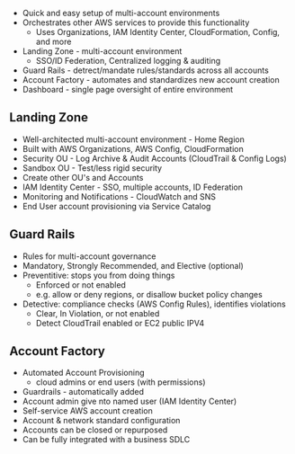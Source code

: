- Quick and easy setup of multi-account environments
- Orchestrates other AWS services to provide this functionality
	- Uses Organizations, IAM Identity Center, CloudFormation, Config, and more
- Landing Zone - multi-account environment
	- SSO/ID Federation, Centralized logging & auditing
- Guard Rails - detrect/mandate rules/standards across all accounts
- Account Factory - automates and standardizes new account creation
- Dashboard - single page oversight of entire environment

## Landing Zone

- Well-architected multi-account environment - Home Region
- Built with AWS Organizations, AWS Config, CloudFormation
- Security OU - Log Archive & Audit Accounts (CloudTrail & Config Logs)
- Sandbox OU - Test/less rigid security
- Create other OU's and Accounts
- IAM Identity Center - SSO, multiple accounts, ID Federation
- Monitoring and Notifications - CloudWatch and SNS
- End User account provisioning via Service Catalog

## Guard Rails

- Rules for multi-account governance
- Mandatory, Strongly Recommended, and Elective (optional)
- Preventitive: stops you from doing things
	- Enforced or not enabled
	- e.g. allow or deny regions, or disallow bucket policy changes
- Detective: compliance checks (AWS Config Rules), identifies violations
	- Clear, In Violation, or not enabled
	- Detect CloudTrail enabled or EC2 public IPV4

## Account Factory

- Automated Account Provisioning
	- cloud admins or end users (with permissions)
- Guardrails - automatically added
- Account admin give nto named user (IAM Identity Center)
- Self-service AWS account creation
- Account & network standard configuration
- Accounts can be closed or repurposed
- Can be fully integrated with a business SDLC